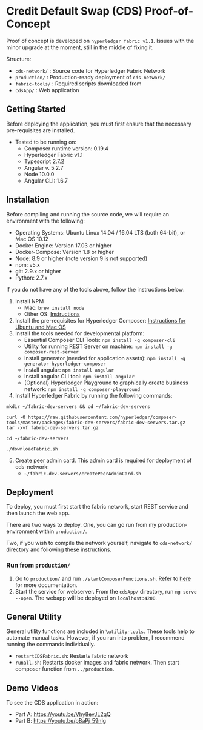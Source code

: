 # Credit Default Swap (CDS) Proof-of-Concept

Proof of concept is developed on `hyperledger fabric v1.1`. Issues with the minor upgrade at the moment, still in the middle of fixing it. 

Structure:

* `cds-network/`  : Source code for Hyperledger Fabric Network
* `production/`   : Production-ready deployment of `cds-network/`
* `fabric-tools/` : Required scripts downloaded from 
* `cdsApp/`       : Web application

## Getting Started

Before deploying the application, you must first ensure that the necessary pre-requisites are installed. 

* Tested to be running on: 
    * Composer runtime version: 0.19.4
    * Hyperledger Fabric v1.1
    * Typescript 2.7.2
    * Angular v. 5.2.7
    * Node 10.0.0
    * Angular CLI: 1.6.7

## Installation

Before compiling and running the source code, we will require an environment with the following: 
* Operating Systems: Ubuntu Linux 14.04 / 16.04 LTS (both 64-bit), or Mac OS 10.12
* Docker Engine: Version 17.03 or higher
* Docker-Compose: Version 1.8 or higher
* Node: 8.9 or higher (note version 9 is not supported)
* npm: v5.x
* git: 2.9.x or higher
* Python: 2.7.x

If you do not have any of the tools above, follow the instructions below:
1. Install NPM
    * Mac: `brew install node`
    * Other OS: [Instructions](https://www.npmjs.com/get-npm)
2. Install the pre-requisites for Hyperledger Composer: [Instructions for Ubuntu and Mac OS](https://hyperledger.github.io/composer/latest/installing/installing-prereqs)
3. Install the tools needed for developmental platform:
    * Essential Composer CLI Tools: `npm install -g composer-cli`
    * Utility for running REST Server on machine: `npm install -g composer-rest-server`
    * Install generator (needed for application assets): `npm install -g generator-hyperledger-composer`
    * Install angular: `npm install angular`
    * Install angular CLI tool: `npm install angular`
    * (Optional) Hyperledger Playground to graphically create business network: `npm install -g composer-playground`
5. Install Hyperledger Fabric by running the following commands:
```
mkdir ~/fabric-dev-servers && cd ~/fabric-dev-servers

curl -O https://raw.githubusercontent.com/hyperledger/composer-tools/master/packages/fabric-dev-servers/fabric-dev-servers.tar.gz
tar -xvf fabric-dev-servers.tar.gz

cd ~/fabric-dev-servers

./downloadFabric.sh
```
5. Create peer admin card. This admin card is required for deployment of cds-network: 
    * `~/fabric-dev-servers/createPeerAdminCard.sh`

## Deployment

To deploy, you must first start the fabric network, start REST service and then launch the web app. 

There are two ways to deploy. One, you can go run from my production-environment within `production/`. 

Two, if you wish to compile the network yourself, navigate to `cds-network/` directory and following [these](cds-network/README.md) instructions.

### Run from `production/`

1. Go to `production/` and run `./startComposerFunctions.sh`. Refer to [here](production/README.md) for more documentation.
2. Start the service for webserver. From the `cdsApp/` directory, run `ng serve --open`. The webapp will be deployed on `localhost:4200`.

## General Utility
General utility functions are included in `\utility-tools`. These tools help to automate manual tasks. However, if you run into problem, I recommend running the commands individually.
* `restartCDSFabric.sh`: Restarts fabric network
* `runall.sh`: Restarts docker images and fabric network. Then start composer function from `../production`.

## Demo Videos

To see the CDS application in action:
* Part A: https://youtu.be/Vhy8evJL2qQ
* Part B: https://youtu.be/pBaPj_59nlg 
